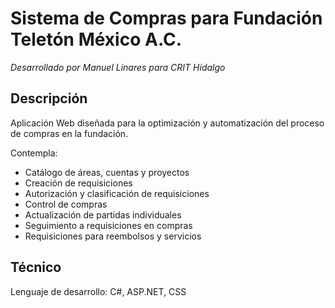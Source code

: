 # Sistema de Compras para Fundación Teletón México A.C.

*Desarrollado por Manuel Linares para CRIT Hidalgo*

## Descripción

Aplicación Web diseñada para la optimización y automatización del proceso de compras en la fundación.

Contempla:
- Catálogo de áreas, cuentas y proyectos
- Creación de requisiciones
- Autorización y clasificación de requisiciones
- Control de compras
- Actualización de partidas individuales
- Seguimiento a requisiciones en compras
- Requisiciones para reembolsos y servicios

## Técnico

Lenguaje de desarrollo: C#, ASP.NET, CSS


